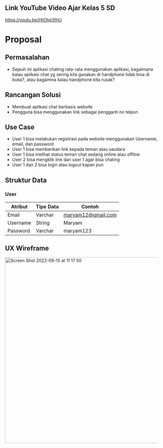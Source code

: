 ## Link YouTube Video Ajar Kelas 5 SD
https://youtu.be/HliOlqI3fhU

# Proposal

## Permasalahan
- Sejauh ini aplikasi chating rata-rata menggunakan aplikasi, bagaimana kalau aplikasi chat yg sering kita gunakan di handphone tidak bisa di buka?, atau bagaimna kalau handphone kita rusak?

## Rancangan Solusi
- Membuat aplikasi chat berbasis website
- Pengguna bisa menggunakan link sebagai pengganti no telpon

## Use Case
- User 1 bisa melakukan registrasi pada website menggunakan Username, email, dan password
- User 1 bisa memberikan link kepada teman atau saudara
- User 1 bisa melihat status teman chat sedang online atau offline
- User 2 bisa mengklik link dari user 1 agar bisa chating
- User 1 dan 2 bisa login atau logout kapan pun

## Struktur Data

### User
Atribut|Tipe Data|Contoh
---|---|---
Email | Varchar | maryam12@gmail.com
Username | String | Maryam
Password | Varchar | maryam123

## UX Wireframe
<img width="609" alt="Screen Shot 2022-09-15 at 11 17 50" src="https://user-images.githubusercontent.com/101255568/190313401-c73c3c21-2ff8-4144-8c43-27e298586837.png">
